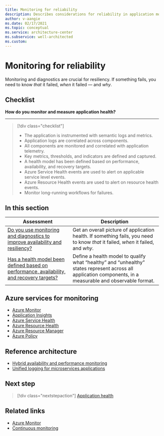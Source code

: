 ```yaml
---
title: Monitoring for reliability
description: Describes considerations for reliability in application monitoring.
author: v-aangie
ms.date: 02/17/2021
ms.topic: conceptual
ms.service: architecture-center
ms.subservice: well-architected
ms.custom:
---
```


# Monitoring for reliability

Monitoring and diagnostics are crucial for resiliency. If something fails, you need to know *that* it failed, *when* it failed &mdash; and *why*.

## Checklist

**How do you monitor and measure application health?**
***

> [!div class="checklist"]
> - The application is instrumented with semantic logs and metrics.
> - Application logs are correlated across components.
> - All components are monitored and correlated with application telemetry.
> - Key metrics, thresholds, and indicators are defined and captured.
> - A health model has been defined based on performance, availability, and recovery targets.
> - Azure Service Health events are used to alert on applicable service level events.
> - Azure Resource Health events are used to alert on resource health events.
> - Monitor long-running workflows for failures.

## In this section

| Assessment  | Description |
| ------------- | ------------- |
| [Do you use monitoring and diagnostics to improve availability and resiliency?](/azure/architecture/framework/resiliency/monitoring)  | Get an overall picture of application health. If something fails, you need to know *that* it failed, *when* it failed, and *why*. |
| [Has a health model been defined based on performance, availability, and recovery targets?](/azure/architecture/framework/resiliency/monitor-model) | Define a health model to qualify what “healthy” and “unhealthy” states represent across all application components, in a measurable and observable format.

## Azure services for monitoring

- [Azure Monitor](https://docs.microsoft.com/azure/azure-monitor/overview)
- [Application Insights](https://docs.microsoft.com/azure/azure-monitor/app/app-insights-overview)
- [Azure Service Health](https://docs.microsoft.com/azure/service-health/service-health-overview)
- [Azure Resource Health](https://docs.microsoft.com/azure/service-health/resource-health-overview)
- [Azure Resource Manager](https://docs.microsoft.com/azure/azure-resource-manager/management/overview)
- [Azure Policy](https://docs.microsoft.com/azure/governance/policy/overview) 

## Reference architecture

- [Hybrid availability and performance monitoring](https://docs.microsoft.com/azure/architecture/hybrid/hybrid-perf-monitoring)
- [Unified logging for microservices applications](https://docs.microsoft.com/azure/architecture/example-scenario/logging/unified-logging)

## Next step

>[!div class="nextstepaction"]
>[Application health](/azure/architecture/framework/resiliency/monitoring)

## Related links

- [Azure Monitor](https://azure.microsoft.com/services/monitor/)
- [Continuous monitoring](https://docs.microsoft.com/azure/azure-monitor/continuous-monitoring)